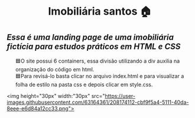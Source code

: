 <h1 align="center">Imobiliária santos 🏠</h1>

<h2><i>Essa é uma landing page de uma imobiliária fictícia para estudos práticos em HTML e CSS</i></h2>

<div>
 <ul type="none">
        <li>🟦O site possui 6 containers, essa divisão utilizando a div auxilia na organização do código em html.</li>
        <li>🟦Para revisá-lo basta clicar no arquivo index.html e para visualizar a folha de estilo na pasta css e depois clicar em style.css.</li>
  </ul>
</div>

<img height="30px" width:"30px" src="https://user-images.githubusercontent.com/63164361/208174112-cbf9f5a4-5111-40da-8eee-e6d84a12cc33.png">

